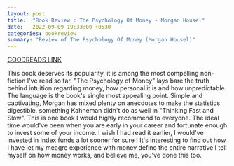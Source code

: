 ```yaml
---
layout: post
title:  "Book Review : The Psychology Of Money - Morgan Housel"
date:   2022-09-09 19:33:00 +0530
categories: bookreview
summary: "Review of The Psychology Of Money (Morgan Housel)"
---
```


[GOODREADS LINK](https://www.goodreads.com/review/show/4926077595)

This book deserves its popularity, it is among the most compelling non-fiction I've read so far. "The Psychology of Money" lays bare the truth behind intuition regarding money, how personal it is and how unpredictable. The language is the book's single most appealing point. Simple and captivating, Morgan has mixed plenty on anecdotes to make the statistics digestible, something Kahneman didn't do as well in "Thinking Fast and Slow".
This is one book I would highly recommend to everyone. The ideal time would've been when you are early in your career and fortunate enough to invest some of your income. I wish I had read it earlier, I would've invested in Index funds a lot sooner for sure ! It's interesting to find out how I have let my meagre experience with money define the entire narrative I tell myself on how money works, and believe me, you've done this too.
